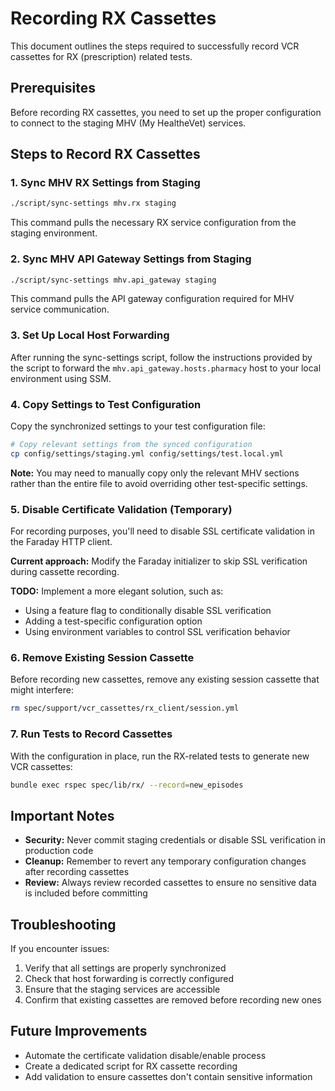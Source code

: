 # Recording RX Cassettes

This document outlines the steps required to successfully record VCR cassettes for RX (prescription) related tests.

## Prerequisites

Before recording RX cassettes, you need to set up the proper configuration to connect to the staging MHV (My HealtheVet) services.

## Steps to Record RX Cassettes

### 1. Sync MHV RX Settings from Staging

```bash
./script/sync-settings mhv.rx staging
```

This command pulls the necessary RX service configuration from the staging environment.

### 2. Sync MHV API Gateway Settings from Staging

```bash
./script/sync-settings mhv.api_gateway staging
```

This command pulls the API gateway configuration required for MHV service communication.

### 3. Set Up Local Host Forwarding

After running the sync-settings script, follow the instructions provided by the script to forward the `mhv.api_gateway.hosts.pharmacy` host to your local environment using SSM.

### 4. Copy Settings to Test Configuration

Copy the synchronized settings to your test configuration file:

```bash
# Copy relevant settings from the synced configuration
cp config/settings/staging.yml config/settings/test.local.yml
```

**Note:** You may need to manually copy only the relevant MHV sections rather than the entire file to avoid overriding other test-specific settings.

### 5. Disable Certificate Validation (Temporary)

For recording purposes, you'll need to disable SSL certificate validation in the Faraday HTTP client. 

**Current approach:** Modify the Faraday initializer to skip SSL verification during cassette recording.

**TODO:** Implement a more elegant solution, such as:
- Using a feature flag to conditionally disable SSL verification
- Adding a test-specific configuration option
- Using environment variables to control SSL verification behavior

### 6. Remove Existing Session Cassette

Before recording new cassettes, remove any existing session cassette that might interfere:

```bash
rm spec/support/vcr_cassettes/rx_client/session.yml
```

### 7. Run Tests to Record Cassettes

With the configuration in place, run the RX-related tests to generate new VCR cassettes:

```bash
bundle exec rspec spec/lib/rx/ --record=new_episodes
```

## Important Notes

- **Security:** Never commit staging credentials or disable SSL verification in production code
- **Cleanup:** Remember to revert any temporary configuration changes after recording cassettes
- **Review:** Always review recorded cassettes to ensure no sensitive data is included before committing

## Troubleshooting

If you encounter issues:

1. Verify that all settings are properly synchronized
2. Check that host forwarding is correctly configured
3. Ensure that the staging services are accessible
4. Confirm that existing cassettes are removed before recording new ones

## Future Improvements

- Automate the certificate validation disable/enable process
- Create a dedicated script for RX cassette recording
- Add validation to ensure cassettes don't contain sensitive information